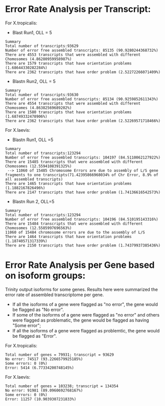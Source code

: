 # Error Rate Analysis per Transcript:

For X.tropicalis:
- Blast Run1, OLL = 5
```
Summary
Total number of transcripts:93629
Number of error free assembled transcripts: 85135 (90.9280244368732%)
There are 4553 transcripts that were assembled with different Chomosomes (4.86280959958987%)
There are 1579 transcripts that have orientation problems (1.68644330282284%)
There are 2362 transcripts that have order problem (2.52272266071409%)
```
- Blastn Run2, OLL = 5
```
Summary
Total number of transcripts:93630
Number of error free assembled transcripts: 85134 (90.9259852611343%)
There are 4554 transcripts that were assembled with different Chomosomes (4.86382569689202%)
There are 1580 transcripts that have orientation problems (1.68749332478906%)
There are 2362 transcripts that have order problem (2.52269571718466%)
```
For X.laevis:
- Blastn Run1, OLL =5
```
Summary
Total number of transcripts:123294
Number of error free assembled transcripts: 104197 (84.5110062127922%)
There are 15485 transcripts that were assembled with different Chomosomes (12.5594108391325%)
 --> 11060 of 15485 Chromosome Errors are due to assembly of L/S gene fragments to one transcripts(71.42395866968034% of Chr Error, 8.9% of all assembled transcripts)
There are 1465 transcripts that have orientation problems (1.1882167826496%)
There are 2147 transcripts that have order problem (1.74136616542573%)
```
- Blastn Run 2, OLL=5
```
Summary
Total number of transcripts:123294
Number of error free assembled transcripts: 104196 (84.510195143316%)
There are 15484 transcripts that were assembled with different Chomosomes (12.5585997696563%)
11060 of 15484 chromosome errors are due to the assembly of L/S
There are 1464 transcripts that have orientation problems (1.18740571317339%)
There are 2150 transcripts that have order problem (1.74379937385436%)

```

# Error Rate Analysis per Gene based on isoform groups:
Trinity output isoforms for some genes. Results here were summarized the error rate of assembled transcriptome per gene. 
  - If all the isoforms of a gene were flagged as "no error", the gene would be flagged as "No error".
  - If some of the isoforms of a gene were flagged as "no error" and others were flagged as problematic, the gene would be flagged as having "Some error";
  - If all the isoforms of a gene were flagged as problemtic, the gene would be flagged as "Error". 

For X.tropicalis:
```
Total number of genes = 79931; transcript = 93629
No error: 74517 (93.2266579925185%)
Some errors: 0 (0%)
Error: 5414 (6.77334200748145%)
```
For X.laevis:
```
Total number of genes = 103238; transcript = 134354
No error: 91981 (89.0960692768167%)
Some errors: 0 (0%)
Error: 11257 (10.9039307231833%)

```

